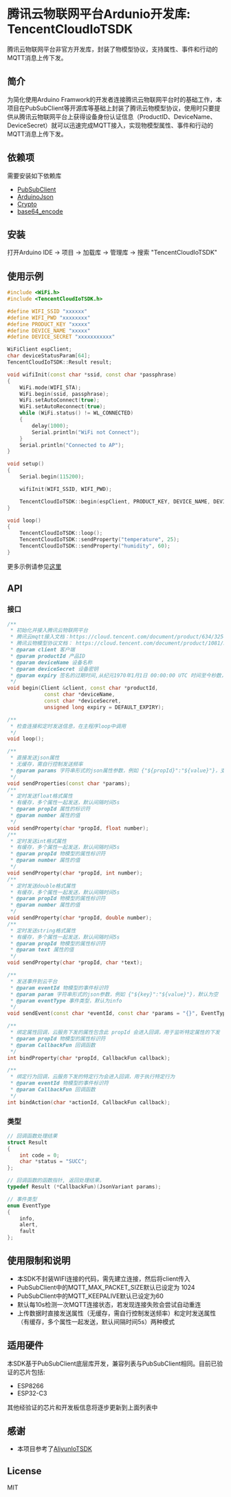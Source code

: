 # 腾讯云物联网平台Ardunio开发库: TencentCloudIoTSDK 
腾讯云物联网平台非官方开发库，封装了物模型协议，支持属性、事件和行动的MQTT消息上传下发。

## 简介
为简化使用Arduino Framwork的开发者连接腾讯云物联网平台时的基础工作，本项目在PubSubClient等开源库等基础上封装了腾讯云物模型协议，使用时只要提供从腾讯云物联网平台上获得设备身份认证信息（ProductID、DeviceName、DeviceSecret）就可以迅速完成MQTT接入，实现物模型属性、事件和行动的MQTT消息上传下发。

## 依赖项
需要安装如下依赖库 
- [PubSubClient](https://github.com/knolleary/pubsubclient)
- [ArduinoJson](https://arduinojson.org/)
- [Crypto](https://rweather.github.io/arduinolibs/index.html)
- [base64_encode](https://github.com/dojyorin/arduino_base64)

## 安装
打开Arduino IDE -> 项目 -> 加载库 -> 管理库 -> 搜索 "TencentCloudIoTSDK"

## 使用示例

```c++
#include <WiFi.h>
#include <TencentCloudIoTSDK.h>

#define WIFI_SSID "xxxxxx"
#define WIFI_PWD "xxxxxxxx"
#define PRODUCT_KEY "xxxxx"
#define DEVICE_NAME "xxxxx"
#define DEVICE_SECRET "xxxxxxxxxxx"

WiFiClient espClient;
char deviceStatusParam[64];
TencentCloudIoTSDK::Result result;

void wifiInit(const char *ssid, const char *passphrase)
{
    WiFi.mode(WIFI_STA);
    WiFi.begin(ssid, passphrase);
    WiFi.setAutoConnect(true);
    WiFi.setAutoReconnect(true);
    while (WiFi.status() != WL_CONNECTED)
    {
        delay(1000);
        Serial.println("WiFi not Connect");
    }
    Serial.println("Connected to AP");
}

void setup()
{
    Serial.begin(115200);

    wifiInit(WIFI_SSID, WIFI_PWD);

    TencentCloudIoTSDK::begin(espClient, PRODUCT_KEY, DEVICE_NAME, DEVICE_SECRET);
}

void loop()
{
    TencentCloudIoTSDK::loop();
    TencentCloudIoTSDK::sendProperty("temperature", 25);
    TencentCloudIoTSDK::sendProperty("humidity", 60);
}
```
更多示例请参见[这里](https://github.com/leonlucc/arduino-tencent-cloud-iot-sdk/tree/main/examples)

## API
### 接口 
```c++
/**
 * 初始化并接入腾讯云物联网平台
 * 腾讯云mqtt接入文档：https://cloud.tencent.com/document/product/634/32546
 * 腾讯云物模型协议文档： https://cloud.tencent.com/document/product/1081/34916
 * @param client 客户端
 * @param productId 产品ID
 * @param deviceName 设备名称
 * @param deviceSecret 设备密钥
 * @param expiry 签名的过期时间,从纪元1970年1月1日 00:00:00 UTC 时间至今秒数，默认为2030-12-31 23:59:59
 */
void begin(Client &client, const char *productId,
            const char *deviceName,
            const char *deviceSecret,
            unsigned long expiry = DEFAULT_EXPIRY);

/**
 * 检查连接和定时发送信息，在主程序loop中调用
 */
void loop();

/**
 * 直接发送json属性
 * 无缓存，需自行控制发送频率
 * @param params 字符串形式的json属性参数，例如 {"${propId}":"${value}"}，支持多个属性，
 */
void sendProperties(const char *params);
/**
 * 定时发送float格式属性
 * 有缓存，多个属性一起发送，默认间隔时间5s
 * @param propId 属性的标识符
 * @param number 属性的值
 */
void sendProperty(char *propId, float number);
/**
 * 定时发送int格式属性
 * 有缓存，多个属性一起发送，默认间隔时间5s
 * @param propId 物模型的属性标识符
 * @param number 属性的值
 */
void sendProperty(char *propId, int number);
/**
 * 定时发送double格式属性
 * 有缓存，多个属性一起发送，默认间隔时间5s
 * @param propId 物模型的属性标识符
 * @param number 属性的值
 */
void sendProperty(char *propId, double number);
/**
 * 定时发送string格式属性
 * 有缓存，多个属性一起发送，默认间隔时间5s
 * @param propId 物模型的属性标识符
 * @param text 属性的值
 */
void sendProperty(char *propId, char *text);

/**
 * 发送事件到云平台
 * @param eventId 物模型的事件标识符
 * @param param 字符串形式的json参数，例如 {"${key}":"${value}"}，默认为空
 * @param eventType 事件类型，默认为info
 */
void sendEvent(const char *eventId, const char *params = "{}", EventType eventType = info);

/**
 * 绑定属性回调，云服务下发的属性包含此 propId 会进入回调，用于监听特定属性的下发
 * @param propId 物模型的属性标识符
 * @param CallbackFun 回调函数
 */
int bindProperty(char *propId, CallbackFun callback);

/**
 * 绑定行为回调，云服务下发的特定行为会进入回调，用于执行特定行为
 * @param eventId 物模型的事件标识符
 * @param CallbackFun 回调函数
 */
int bindAction(char *actionId, CallbackFun callback);
```
### 类型 
```c++
// 回调函数处理结果
struct Result
{
    int code = 0;
    char *status = "SUCC";
};

// 回调函数的函数指针, 返回处理结果。
typedef Result (*CallbackFun)(JsonVariant params);

// 事件类型
enum EventType
{
    info,
    alert,
    fault
};
```
## 使用限制和说明

- 本SDK不封装WIFI连接的代码，需先建立连接，然后将client传入
- PubSubClient中的MQTT_MAX_PACKET_SIZE默认已设定为 1024
- PubSubClient中的MQTT_KEEPALIVE默认已设定为60
- 默认每10s检测一次MQTT连接状态，若发现连接失败会尝试自动重连
- 上传数据时直接发送属性（无缓存，需自行控制发送频率）和定时发送属性（有缓存，多个属性一起发送，默认间隔时间5s）两种模式

## 适用硬件
本SDK基于PubSubClient底层库开发，兼容列表与PubSubClient相同。目前已验证的芯片包括:
- ESP8266
- ESP32-C3

其他经验证的芯片和开发板信息将逐步更新到上面列表中

## 感谢
- 本项目参考了[AliyunIoTSDK](https://github.com/aoao-eth/arduino-aliyun-iot-sdk)

## License
MIT
